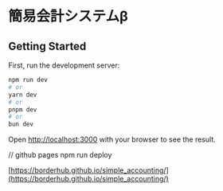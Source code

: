 # 簡易会計システムβ

## Getting Started

First, run the development server:

```bash
npm run dev
# or
yarn dev
# or
pnpm dev
# or
bun dev
```

Open [http://localhost:3000](http://localhost:3000) with your browser to see the result.

// github pages
npm run deploy

[https://borderhub.github.io/simple_accounting/](https://borderhub.github.io/simple_accounting/)